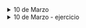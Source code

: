 <details>
<summary> 10 de Marzo  </summary>

```python
	print("hola")
	print("Hola", "Holaaaa")
	cadenas = "Holaaa" + "Hola" + 'Holaaaaaaa'
	print(cadenas)

	num1 = 34
	num2 = 2
	suma = num1 + num2
	print(suma)

	num1 = 23.0
	num2 = 0.5
	print(num1 + num2)

	lista = [1, 2, 3, 5, 6, 4, 4, 4, 4]
	lista.sort()

	lista = ["afdf", 22, "hola", 2, 6.78]
	print(lista)

	if (len(lista) == 2):
		print("tiene dos elementos")
	else:
		print("tiene más de dos elementos")

	a = 1
	b = 3
	if b > a:
		print("b es mayor")
	elif a == b:
		print("a y b son iguales")

	for i in range(5):
		print(i)

	for elemento in lista:
		print(elemento)

	while b > a:
		print("abcd")
		a = a + 1

	diccionario1 = {"Ana": 12, "Fabio": 3}
	diccionario1["Lolo"] = 33
	diccionario1['Lola'] = 90
	valores = diccionario1.values()
	valores = list(valores)

	for clave in diccionario1.keys():
		valor = diccionario1[clave]
		print(clave,valor)


	print(diccionario1)
	print(valores[0])

	set = {"Jazmín", "Karina"}
	set.add("Paola")

	print(set)

	for elemento in set:
		print(elemento)


	numero_ingresado = input()
	numero = int(numero_ingresado)

	nombre_ingresado = input("Ingrese un nombre")
	print(nombre_ingresado)



	'''
	documentación sobre listas:
	https://python-reference.readthedocs.io/en/latest/docs/list/
	documentación sobre conjuntos:
	https://python-reference.readthedocs.io/en/latest/docs/sets/
	documentación sobre diccionarios:
	https://python-reference.readthedocs.io/en/latest/docs/dict/
	'''
```

</details>

<details>
<summary> 10 de Marzo - ejercicio </summary>

1. Crear una lista que contenga 1000 números enteros. Los mismo deberán ser agregados
mediante un ciclo for y utilizando la función range.
2. Tomar la lista creada en el punto anterior y eliminar los elementos con índices pares.
3. Crear un set que contenga 3 nombres ingresados por consola.
4. Tomar el set creado y eliminar los nombres que comiencen con la letra a.
5. Crear un diccionario que contenga 2 o más nombres de sus compañeros con sus respectivas
edades.
6. Tomar el diccionario creado y multiplicar las edades por 2, mediante un ciclo for.
7. Crear el famoso juego de la vivorita utilizando las estructuras de datos vistas.
El mismo deberá utilizarse y visualizarse por consola.
</details>
